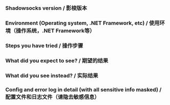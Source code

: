 <!--
- Shadowsocks is a non-profit open source project. If you bought the service from a provider, please contact them.
  影梭（Shadowsocks）是一个开源非盈利项目，不提供任何托管服务。如果你是从服务提供商购买的服务，请联系他们。
- If you have questions rather than Shadowsocks Windows client, please go to https://github.com/shadowsocks
  如果你有非影梭Windows客户端相关的问题，请去 https://github.com/shadowsocks
- Please read Wiki carefully, especially https://github.com/shadowsocks/shadowsocks-windows/wiki/Troubleshooting
  提问前请先阅读wiki https://github.com/shadowsocks/shadowsocks-windows/wiki/Troubleshooting.
- And search from Issue Board https://github.com/shadowsocks/shadowsocks-windows/issues?utf8=%E2%9C%93&q=is%3Aissue
  并在Issue Board中搜索 https://github.com/shadowsocks/shadowsocks-windows/issues?utf8=%E2%9C%93&q=is%3Aissue
- Please include the following information. Questions lacking details will be closed.
  请按照以下格式描述你的问题，描述不清的问题将会被关闭。
-->

### Shadowsocks version / 影梭版本


### Environment (Operating system, .NET Framework, etc) / 使用环境（操作系统，.NET Framework等）


### Steps you have tried / 操作步骤


### What did you expect to see? / 期望的结果


### What did you see instead? / 实际结果


### Config and error log in detail (with all sensitive info masked) / 配置文件和日志文件（请隐去敏感信息）
